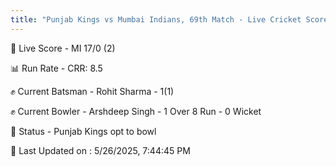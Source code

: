 ```yaml
---
title: "Punjab Kings vs Mumbai Indians, 69th Match - Live Cricket Score"
---
```


🔴 Live Score - MI 17/0 (2)  

📊 Run Rate - CRR: 8.5  

✊ Current Batsman - Rohit Sharma - 1(1)  

✊ Current Bowler - Arshdeep Singh - 1 Over 8 Run - 0 Wicket  

📑 Status - Punjab Kings opt to bowl

📝 Last Updated on : 5/26/2025, 7:44:45 PM  

